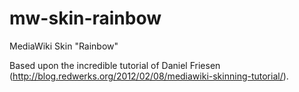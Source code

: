 mw-skin-rainbow
===============

MediaWiki Skin "Rainbow"

Based upon the incredible tutorial of Daniel Friesen (http://blog.redwerks.org/2012/02/08/mediawiki-skinning-tutorial/). 